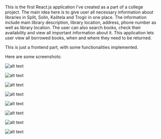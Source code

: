 This is the first React.js application I've created as a part of a college project.
The main idea here is to give user all necessary information about libraries in Split, Solin, Kaštela and Trogir in one place.
The information include main library description, library location, address, phone number as well as library location.
The user can also search books, check their availability and view all important information about it.
This application lets user view all borrowed books, when and where they need to be returned.

This is just a frontend part, with some functionalities implemented.

Here are some screenshots:

![alt text](https://github.com/azunab00/HCI/blob/master/screenshots/homepage.PNG)



![alt text](https://github.com/azunab00/HCI/blob/master/screenshots/news.PNG)



![alt text](https://github.com/azunab00/HCI/blob/master/screenshots/news_mobile.PNG)



![alt text](https://github.com/azunab00/HCI/blob/master/screenshots/location.PNG)



![alt text](https://github.com/azunab00/HCI/blob/master/screenshots/location_mobile.PNG)



![alt text](https://github.com/azunab00/HCI/blob/master/screenshots/search.PNG)



![alt text](https://github.com/azunab00/HCI/blob/master/screenshots/login.PNG)



![alt text](https://github.com/azunab00/HCI/blob/master/screenshots/borrowed.PNG)

